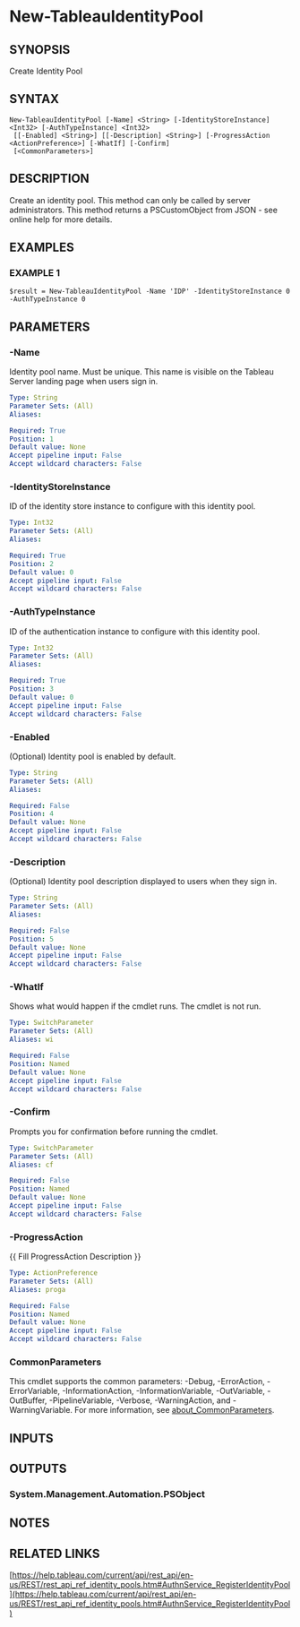 # New-TableauIdentityPool

## SYNOPSIS
Create Identity Pool

## SYNTAX

```
New-TableauIdentityPool [-Name] <String> [-IdentityStoreInstance] <Int32> [-AuthTypeInstance] <Int32>
 [[-Enabled] <String>] [[-Description] <String>] [-ProgressAction <ActionPreference>] [-WhatIf] [-Confirm]
 [<CommonParameters>]
```

## DESCRIPTION
Create an identity pool.
This method can only be called by server administrators.
This method returns a PSCustomObject from JSON - see online help for more details.

## EXAMPLES

### EXAMPLE 1
```
$result = New-TableauIdentityPool -Name 'IDP' -IdentityStoreInstance 0 -AuthTypeInstance 0
```

## PARAMETERS

### -Name
Identity pool name.
Must be unique.
This name is visible on the Tableau Server landing page when users sign in.

```yaml
Type: String
Parameter Sets: (All)
Aliases:

Required: True
Position: 1
Default value: None
Accept pipeline input: False
Accept wildcard characters: False
```

### -IdentityStoreInstance
ID of the identity store instance to configure with this identity pool.

```yaml
Type: Int32
Parameter Sets: (All)
Aliases:

Required: True
Position: 2
Default value: 0
Accept pipeline input: False
Accept wildcard characters: False
```

### -AuthTypeInstance
ID of the authentication instance to configure with this identity pool.

```yaml
Type: Int32
Parameter Sets: (All)
Aliases:

Required: True
Position: 3
Default value: 0
Accept pipeline input: False
Accept wildcard characters: False
```

### -Enabled
(Optional) Identity pool is enabled by default.

```yaml
Type: String
Parameter Sets: (All)
Aliases:

Required: False
Position: 4
Default value: None
Accept pipeline input: False
Accept wildcard characters: False
```

### -Description
(Optional) Identity pool description displayed to users when they sign in.

```yaml
Type: String
Parameter Sets: (All)
Aliases:

Required: False
Position: 5
Default value: None
Accept pipeline input: False
Accept wildcard characters: False
```

### -WhatIf
Shows what would happen if the cmdlet runs.
The cmdlet is not run.

```yaml
Type: SwitchParameter
Parameter Sets: (All)
Aliases: wi

Required: False
Position: Named
Default value: None
Accept pipeline input: False
Accept wildcard characters: False
```

### -Confirm
Prompts you for confirmation before running the cmdlet.

```yaml
Type: SwitchParameter
Parameter Sets: (All)
Aliases: cf

Required: False
Position: Named
Default value: None
Accept pipeline input: False
Accept wildcard characters: False
```

### -ProgressAction
{{ Fill ProgressAction Description }}

```yaml
Type: ActionPreference
Parameter Sets: (All)
Aliases: proga

Required: False
Position: Named
Default value: None
Accept pipeline input: False
Accept wildcard characters: False
```

### CommonParameters
This cmdlet supports the common parameters: -Debug, -ErrorAction, -ErrorVariable, -InformationAction, -InformationVariable, -OutVariable, -OutBuffer, -PipelineVariable, -Verbose, -WarningAction, and -WarningVariable. For more information, see [about_CommonParameters](http://go.microsoft.com/fwlink/?LinkID=113216).

## INPUTS

## OUTPUTS

### System.Management.Automation.PSObject
## NOTES

## RELATED LINKS

[https://help.tableau.com/current/api/rest_api/en-us/REST/rest_api_ref_identity_pools.htm#AuthnService_RegisterIdentityPool](https://help.tableau.com/current/api/rest_api/en-us/REST/rest_api_ref_identity_pools.htm#AuthnService_RegisterIdentityPool)

